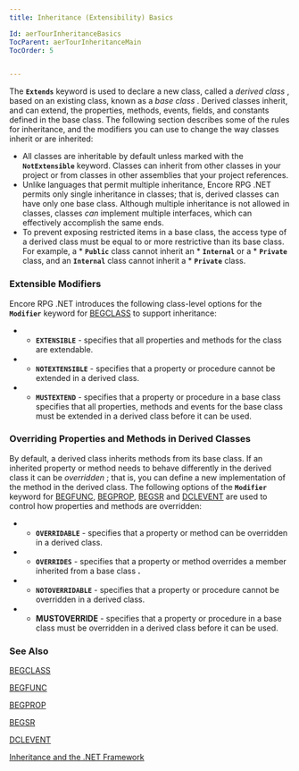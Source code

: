 ```yaml
---
title: Inheritance (Extensibility) Basics

Id: aerTourInheritanceBasics
TocParent: aerTourInheritanceMain
TocOrder: 5


---
```


The **```Extends```** keyword is used to declare a new class, called a *derived class* , based on an existing class, known as a *base class* . Derived classes inherit, and can extend, the properties, methods, events, fields, and constants defined in the base class. The following section describes some of the rules for inheritance, and the modifiers you can use to change the way classes inherit or are inherited: 

- All classes are inheritable by default unless marked with the **```NotExtensible```** 
                keyword. Classes can inherit from other classes in your project or from classes
                in other assemblies that your project references.
- Unlike languages that permit multiple inheritance, Encore RPG .NET permits
                only single inheritance in classes; that is, derived classes can have only one
                base class. Although multiple inheritance is not allowed in classes, classes *can* 
                implement multiple interfaces, which can effectively accomplish the same ends.
- To prevent exposing restricted items in a base class, the access type of a
                derived class must be equal to or more restrictive than its base class. For
                example, a * **```Public```**  class cannot inherit an * **```Internal```**  or a * **```Private```** 
                class, and an **```Internal```**  class cannot inherit a * **```Private```** 
                class.

### Extensible Modifiers
Encore RPG .NET introduces the following class-level options for the **```Modifier```** keyword for [BEGCLASS](BEGCLASS.html) to support inheritance: 

- * **```EXTENSIBLE```**   - specifies that all properties and
                methods for the class are extendable.
- * **```NOTEXTENSIBLE```** 
                - specifies that a property or procedure cannot be extended in a derived class.
- * **```MUSTEXTEND```**  -  specifies that a property or
                procedure in a base class specifies that all properties, methods and events for
                the base class must be extended in a derived class before it can be
                used.

### Overriding Properties and Methods in Derived Classes
By default, a derived class inherits methods from its base class. If an inherited property or method needs to behave differently in the derived class it can be *overridden* ; that is, you can define a new implementation of the method in the derived class. The following options of the **```Modifier```** keyword for [BEGFUNC](BEGFUNC.html), [BEGPROP](BEGPROP.html), [BEGSR](BEGSR.html) and [DCLEVENT](DCLEVENT.html) are used to control how properties and methods are overridden: 

- * **```OVERRIDABLE```** 
                - specifies that a property or method can be overridden in a derived
                class.
- * **```OVERRIDES```**  -  specifies that a property or method
                overrides a member inherited from a base class **.**
- * **```NOTOVERRIDABLE```** - specifies that a property or procedure cannot be overridden in a derived class.
- * **MUSTOVERRIDE**  -  specifies that a property or
                procedure in a base class must be overridden in a derived class before it can
                be used.

### See Also
[BEGCLASS](BEGCLASS.html)

[BEGFUNC](BEGFUNC.html)

[BEGPROP](BEGPROP.html)

[BEGSR](BEGSR.html)

[DCLEVENT](DCLEVENT.html)

[Inheritance and the .NET Framework](ecrTourInheritanceandtheNETFramework.html) 
